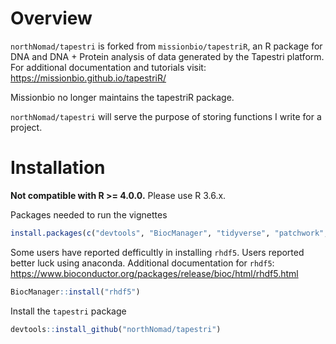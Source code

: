 # Overview
`northNomad/tapestri` is forked from `missionbio/tapestriR`, an R package for DNA and DNA + Protein analysis of data generated by the Tapestri platform.
For additional documentation and tutorials visit: https://missionbio.github.io/tapestriR/

Missionbio no longer maintains the tapestriR package. 

`northNomad/tapestri` will serve the purpose of storing functions I write for a project.
# Installation

**Not compatible with R >= 4.0.0.** Please use R 3.6.x. 

Packages needed to run the vignettes
```r
install.packages(c("devtools", "BiocManager", "tidyverse", "patchwork", "factoextra",  "NbClust", "uwot"))
```

Some users have reported defficultly in installing `rhdf5`. Users reported better luck using anaconda. Additional documentation for `rhdf5`: https://www.bioconductor.org/packages/release/bioc/html/rhdf5.html
```r
BiocManager::install("rhdf5")
```
Install the `tapestri` package
```r
devtools::install_github("northNomad/tapestri")
```
